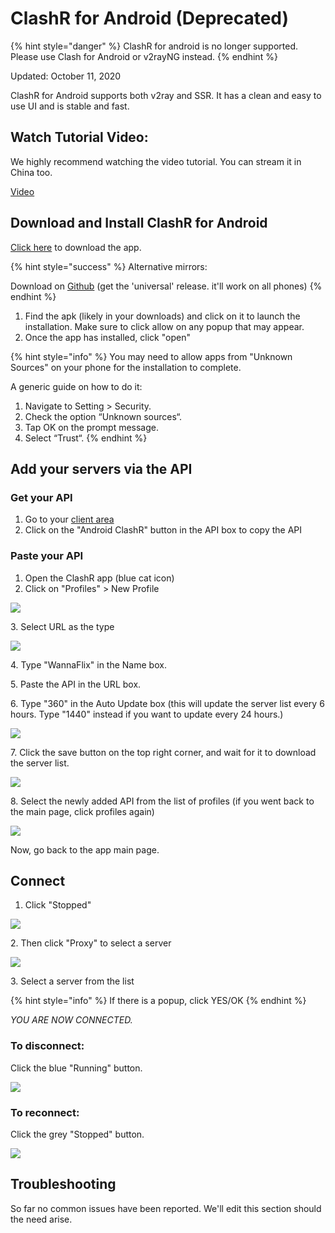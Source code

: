 # ClashR for Android (Deprecated)

{% hint style="danger" %}
ClashR for android is no longer supported. Please use Clash for Android or v2rayNG instead.
{% endhint %}

Updated: October 11, 2020

ClashR for Android supports both v2ray and SSR. It has a clean and easy to use UI and is stable and fast.&#x20;

## Watch Tutorial Video:

We highly recommend watching the video tutorial. You can stream it in China too.

[Video](https://watch.cloudflarestream.com/f8c5ab1c85bc573fe3c1faab226a5dc9)

## Download and Install ClashR for Android

[Click here](https://wannaflix.net/admin/supportdownloads.php?action=edit\&id=28) to download the app.

{% hint style="success" %}
Alternative mirrors:

Download on [Github](https://github.com/naicfeng/ClashRForAndroid/releases) (get the 'universal' release. it'll work on all phones)
{% endhint %}

1. Find the apk (likely in your downloads) and click on it to launch the installation. Make sure to click allow on any popup that may appear.
2. Once the app has installed, click "open"

{% hint style="info" %}
You may need to allow apps from "Unknown Sources" on your phone for the installation to complete.&#x20;

A generic guide on how to do it:

1. Navigate to Setting > Security.
2. Check the option “Unknown sources“.
3. Tap OK on the prompt message.
4. Select “Trust“.
{% endhint %}

## Add your servers via the API

### Get your API

1. Go to your [client area](https://wannaflix.com/clientarea.php)&#x20;
2. Click on the "Android ClashR" button in the API box to copy the API

### Paste your API

1. Open the ClashR app (blue cat icon)
2. Click on "Profiles" > New Profile

![](../../../.gitbook/assets/clashr-profiles.png)

&#x20;   3\. Select URL as the type

![](../../../.gitbook/assets/clashr-url.png)

&#x20;   4\. Type "WannaFlix" in the Name box.

&#x20;   5\. Paste the API in the URL box.&#x20;

&#x20;   6\. Type "360" in the Auto Update box (this will update the server list every 6 hours. Type "1440" instead if you want to update every 24 hours.)

![](../../../.gitbook/assets/clashr-api.png)

&#x20;   7\. Click the save button on the top right corner, and wait for it to download the server list.

![](../../../.gitbook/assets/clashr-save.png)

&#x20;   8\. Select the newly added API from the list of profiles (if you went back to the main page, click profiles again)

![](../../../.gitbook/assets/clashr-selected.png)

Now, go back to the app main page.

## Connect

1. Click "Stopped"&#x20;

![](../../../.gitbook/assets/clashr-start.png)

&#x20;   2\. Then click "Proxy" to select a server

![](../../../.gitbook/assets/clashr-serverselect.png)

&#x20;   3\. Select a server from the list

{% hint style="info" %}
If there is a popup, click YES/OK
{% endhint %}

_YOU ARE NOW CONNECTED._

### To disconnect:&#x20;

Click the blue "Running" button.

![](../../../.gitbook/assets/clashr-disconnect.png)

### To reconnect:

Click the grey "Stopped" button.

![](../../../.gitbook/assets/clashr-start.png)

## Troubleshooting

So far no common issues have been reported. We'll edit this section should the need arise.
